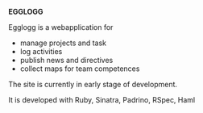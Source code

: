 ****EGGLOGG****

Egglogg is a webapplication for
- manage projects and task
- log activities
- publish news and directives
- collect maps for team competences

The site is currently in early stage of development.

It is developed with Ruby, Sinatra, Padrino, RSpec, Haml